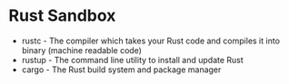 # Rust Sandbox

- rustc - The compiler which takes your Rust code and compiles it into binary (machine readable code)
- rustup - The command line utility to install and update Rust
- cargo - The Rust build system and package manager
